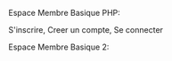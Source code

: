 

Espace Membre Basique PHP:

S'inscrire, Creer un compte, Se connecter

Espace Membre Basique 2:

 
